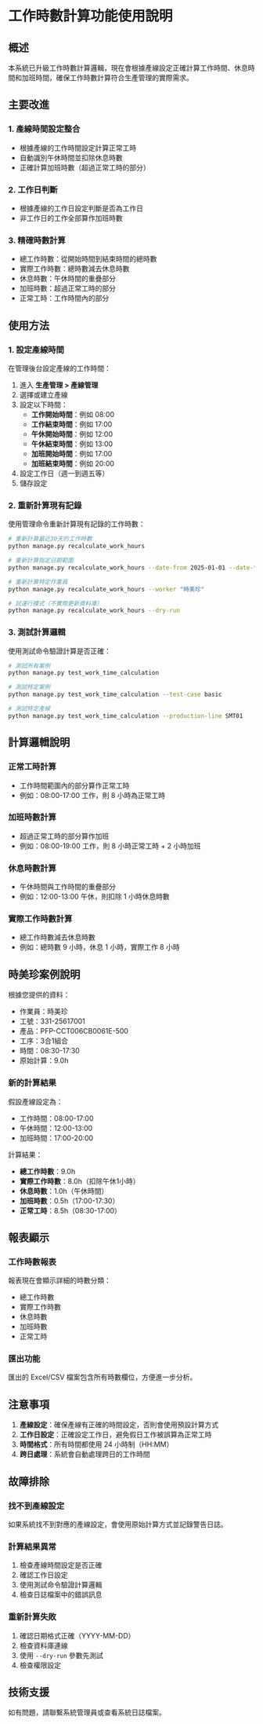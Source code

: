 # 工作時數計算功能使用說明

## 概述

本系統已升級工作時數計算邏輯，現在會根據產線設定正確計算工作時間、休息時間和加班時間，確保工作時數計算符合生產管理的實際需求。

## 主要改進

### 1. 產線時間設定整合
- 根據產線的工作時間設定計算正常工時
- 自動識別午休時間並扣除休息時數
- 正確計算加班時數（超過正常工時的部分）

### 2. 工作日判斷
- 根據產線的工作日設定判斷是否為工作日
- 非工作日的工作全部算作加班時數

### 3. 精確時數計算
- 總工作時數：從開始時間到結束時間的總時數
- 實際工作時數：總時數減去休息時數
- 休息時數：午休時間的重疊部分
- 加班時數：超過正常工時的部分
- 正常工時：工作時間內的部分

## 使用方法

### 1. 設定產線時間

在管理後台設定產線的工作時間：

1. 進入 **生產管理 > 產線管理**
2. 選擇或建立產線
3. 設定以下時間：
   - **工作開始時間**：例如 08:00
   - **工作結束時間**：例如 17:00
   - **午休開始時間**：例如 12:00
   - **午休結束時間**：例如 13:00
   - **加班開始時間**：例如 17:00
   - **加班結束時間**：例如 20:00
4. 設定工作日（週一到週五等）
5. 儲存設定

### 2. 重新計算現有記錄

使用管理命令重新計算現有記錄的工作時數：

```bash
# 重新計算最近30天的工作時數
python manage.py recalculate_work_hours

# 重新計算指定日期範圍
python manage.py recalculate_work_hours --date-from 2025-01-01 --date-to 2025-01-31

# 重新計算特定作業員
python manage.py recalculate_work_hours --worker "時美珍"

# 試運行模式（不實際更新資料庫）
python manage.py recalculate_work_hours --dry-run
```

### 3. 測試計算邏輯

使用測試命令驗證計算是否正確：

```bash
# 測試所有案例
python manage.py test_work_time_calculation

# 測試特定案例
python manage.py test_work_time_calculation --test-case basic

# 測試特定產線
python manage.py test_work_time_calculation --production-line SMT01
```

## 計算邏輯說明

### 正常工時計算
- 工作時間範圍內的部分算作正常工時
- 例如：08:00-17:00 工作，則 8 小時為正常工時

### 加班時數計算
- 超過正常工時的部分算作加班
- 例如：08:00-19:00 工作，則 8 小時正常工時 + 2 小時加班

### 休息時數計算
- 午休時間與工作時間的重疊部分
- 例如：12:00-13:00 午休，則扣除 1 小時休息時數

### 實際工作時數計算
- 總工作時數減去休息時數
- 例如：總時數 9 小時，休息 1 小時，實際工作 8 小時

## 時美珍案例說明

根據您提供的資料：
- 作業員：時美珍
- 工號：331-25617001
- 產品：PFP-CCT006CB0061E-500
- 工序：3合1組合
- 時間：08:30-17:30
- 原始計算：9.0h

### 新的計算結果
假設產線設定為：
- 工作時間：08:00-17:00
- 午休時間：12:00-13:00
- 加班時間：17:00-20:00

計算結果：
- **總工作時數**：9.0h
- **實際工作時數**：8.0h（扣除午休1小時）
- **休息時數**：1.0h（午休時間）
- **加班時數**：0.5h（17:00-17:30）
- **正常工時**：8.5h（08:30-17:00）

## 報表顯示

### 工作時數報表
報表現在會顯示詳細的時數分類：
- 總工作時數
- 實際工作時數
- 休息時數
- 加班時數
- 正常工時

### 匯出功能
匯出的 Excel/CSV 檔案包含所有時數欄位，方便進一步分析。

## 注意事項

1. **產線設定**：確保產線有正確的時間設定，否則會使用預設計算方式
2. **工作日設定**：正確設定工作日，避免假日工作被誤算為正常工時
3. **時間格式**：所有時間都使用 24 小時制（HH:MM）
4. **跨日處理**：系統會自動處理跨日的工作時間

## 故障排除

### 找不到產線設定
如果系統找不到對應的產線設定，會使用原始計算方式並記錄警告日誌。

### 計算結果異常
1. 檢查產線時間設定是否正確
2. 確認工作日設定
3. 使用測試命令驗證計算邏輯
4. 檢查日誌檔案中的錯誤訊息

### 重新計算失敗
1. 確認日期格式正確（YYYY-MM-DD）
2. 檢查資料庫連線
3. 使用 `--dry-run` 參數先測試
4. 檢查權限設定

## 技術支援

如有問題，請聯繫系統管理員或查看系統日誌檔案。 